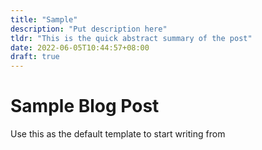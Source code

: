 ```yaml
---
title: "Sample"
description: "Put description here"
tldr: "This is the quick abstract summary of the post"
date: 2022-06-05T10:44:57+08:00
draft: true
---
```


# Sample Blog Post

Use this as the default template to start writing from
